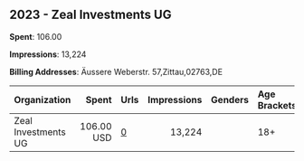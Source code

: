 ## 2023 - Zeal Investments UG 
**Spent**: 106.00

**Impressions**: 13,224

**Billing Addresses**: Äussere Weberstr. 57,Zittau,02763,DE

|Organization|Spent|Urls|Impressions|Genders|Age Brackets|Country Codes|
|:---|---:|:---|---:|:---|:---|:---|
|Zeal Investments UG|106.00 USD|[0](https://www.snap.com/political-ads/asset/8aa77134936fdfb1908727e069f0ed8b95e7ba4cf40bbbf1cb57d4f6ee54ae16?mediaType=mp4)|13,224||18+|italy|
